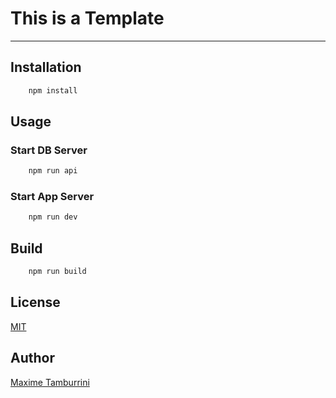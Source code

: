 # This is a Template

---

## Installation

```bash
    npm install
```

## Usage

### Start DB Server

```bash
    npm run api
```

### Start App Server

```bash
    npm run dev
```

## Build

```bash
    npm run build
```

## License

[MIT](https://choosealicense.com/licenses/mit/)

## Author

[Maxime Tamburrini](htps://github.com/maxiim3)
